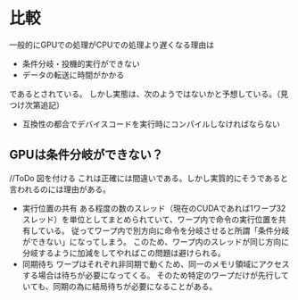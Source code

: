 # 比較

一般的にGPUでの処理がCPUでの処理より遅くなる理由は

+ 条件分岐・投機的実行ができない
+ データの転送に時間がかかる

であるとされている。
しかし実態は、次のようではないかと予想している。（見つけ次第追記）

+ 互換性の都合でデバイスコードを実行時にコンパイルしなければならない

## GPUは条件分岐ができない？

//ToDo 図を付ける
これは正確には間違いである。しかし実質的にそうであると言われるのには理由がある。
+ 実行位置の共有
ある程度の数のスレッド（現在のCUDAであれば1ワープ32スレッド）を単位としてまとめられていて、ワープ内で命令の実行位置を共有している。
従ってワープ内で別方向に命令を分岐させると所謂「条件分岐ができない」になってしまう。
このため、ワープ内のスレッドが同じ方向に分岐するように加減をしてやればこの問題は避けられる。
+ 同期待ち
ワープはそれぞれ非同期で動くため、同一のメモリ領域にアクセスする場合は待ちが必要になってくる。
そのため特定のワープだけが先行していても、同期の為に結局待ちが必要になることがある。
